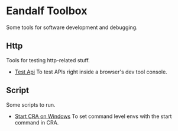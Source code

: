 # Eandalf Toolbox

Some tools for software development and debugging.

## Http

Tools for testing http-related stuff.

- [Test Api](./http/test-api.js) To test APIs right inside a browser's dev tool console.

## Script

Some scripts to run.

- [Start CRA on Windows](./react/start-cra-win.ps1) To set command level envs with the start command in CRA.
